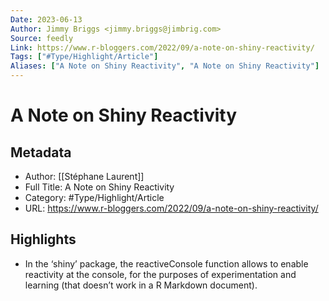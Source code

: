 ```yaml
---
Date: 2023-06-13
Author: Jimmy Briggs <jimmy.briggs@jimbrig.com>
Source: feedly
Link: https://www.r-bloggers.com/2022/09/a-note-on-shiny-reactivity/
Tags: ["#Type/Highlight/Article"]
Aliases: ["A Note on Shiny Reactivity", "A Note on Shiny Reactivity"]
---
```

# A Note on Shiny Reactivity

## Metadata
- Author: [[Stéphane Laurent]]
- Full Title: A Note on Shiny Reactivity
- Category: #Type/Highlight/Article
- URL: https://www.r-bloggers.com/2022/09/a-note-on-shiny-reactivity/

## Highlights
- In the ‘shiny’ package, the reactiveConsole function allows
  to enable reactivity at the console, for the purposes of experimentation
  and learning (that doesn’t work in a R Markdown document).
